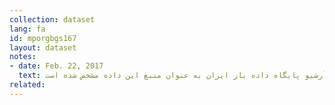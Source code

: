 ```yaml
---
collection: dataset
lang: fa
id: mporgbgs167
layout: dataset
notes: 
- date: Feb. 22, 2017
  text: قانون بودجه سال ١٣۹۴ کل کشور برگرفته از معاونت برنامه‌ريزی و نظارت راهبردی رئيس جمهور به شابک، دوره ۷-۶۱۰-۱۷۹-۹۶۴-۹۷۸ منتشر شده است. به دلیل موجود نبودن لینک در حال حاضر، آرشیو پایگاه داده باز ایران به عنوان منبع این داده مشخص شده است.
related:
---
```

